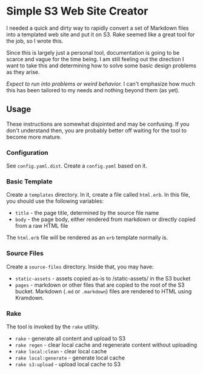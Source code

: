 # Simple S3 Web Site Creator

I needed a quick and dirty way to rapidly convert a set of Markdown files into
a templated web site and put it on S3. Rake seemed like a great tool for the
job, so I wrote this.

Since this is largely just a personal tool, documentation is going to be scarce
and vague for the time being. I am still feeling out the direction I want to
take this and determining how to solve some basic design problems as they
arise.

*Expect to run into problems or weird behavior.* I can't emphasize how much
this has been tailored to my needs and nothing beyond them (as yet).

## Usage

These instructions are somewhat disjointed and may be confusing. If you don't
understand then, you are probably better off waiting for the tool to become
more mature.

### Configuration

See `config.yaml.dist`. Create a `config.yaml` based on it.

### Basic Template

Create a `templates` directory. In it, create a file called `html.erb`. In this
file, you should use the following variables:

* `title` - the page title, determined by the source file name
* `body` - the page body, either rendered from markdown or directly copied from
  a raw HTML file

The `html.erb` file will be rendered as an `erb` template normally is.

### Source Files

Create a `source-files` directory. Inside that, you may have:

* `static-assets` - assets copied as-is to /static-assets/ in the S3 bucket
* `pages` - markdown or other files that are copied to the root of the S3
  bucket. Markdown (`.md` or `.markdown`) files are rendered to HTML using
  Kramdown.

### Rake

The tool is invoked by the `rake` utility.

* `rake` - generate all content and upload to S3
* `rake regen` - clear local cache and regenerate content without uploading
* `rake local:clean` - clear local cache
* `rake local:generate` - generate local cache
* `rake s3:upload` - upload local cache to S3


